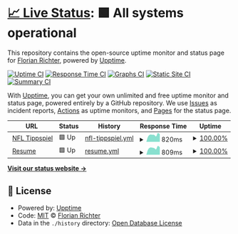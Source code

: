 # [📈 Live Status](https://Fidge123.github.io/upptime): <!--live status--> **🟩 All systems operational**

This repository contains the open-source uptime monitor and status page for [Florian Richter](https://Fidge123.github.io/upptime), powered by [Upptime](https://github.com/upptime/upptime).

[![Uptime CI](https://github.com/Fidge123/upptime/workflows/Uptime%20CI/badge.svg)](https://github.com/Fidge123/upptime/actions?query=workflow%3A%22Uptime+CI%22)
[![Response Time CI](https://github.com/Fidge123/upptime/workflows/Response%20Time%20CI/badge.svg)](https://github.com/Fidge123/upptime/actions?query=workflow%3A%22Response+Time+CI%22)
[![Graphs CI](https://github.com/Fidge123/upptime/workflows/Graphs%20CI/badge.svg)](https://github.com/Fidge123/upptime/actions?query=workflow%3A%22Graphs+CI%22)
[![Static Site CI](https://github.com/Fidge123/upptime/workflows/Static%20Site%20CI/badge.svg)](https://github.com/Fidge123/upptime/actions?query=workflow%3A%22Static+Site+CI%22)
[![Summary CI](https://github.com/Fidge123/upptime/workflows/Summary%20CI/badge.svg)](https://github.com/Fidge123/upptime/actions?query=workflow%3A%22Summary+CI%22)

With [Upptime](https://upptime.js.org), you can get your own unlimited and free uptime monitor and status page, powered entirely by a GitHub repository. We use [Issues](https://github.com/Fidge123/upptime/issues) as incident reports, [Actions](https://github.com/Fidge123/upptime/actions) as uptime monitors, and [Pages](https://Fidge123.github.io/upptime) for the status page.

<!--start: status pages-->
<!-- This summary is generated by Upptime (https://github.com/upptime/upptime) -->
<!-- Do not edit this manually, your changes will be overwritten -->
<!-- prettier-ignore -->
| URL | Status | History | Response Time | Uptime |
| --- | ------ | ------- | ------------- | ------ |
| <img alt="" src="https://icons.duckduckgo.com/ip3/nfl-tippspiel.de.ico" height="13"> [NFL Tippspiel](https://nfl-tippspiel.de) | 🟩 Up | [nfl-tippspiel.yml](https://github.com/Fidge123/upptime/commits/HEAD/history/nfl-tippspiel.yml) | <details><summary><img alt="Response time graph" src="./graphs/nfl-tippspiel/response-time-week.png" height="20"> 820ms</summary><br><a href="https://Fidge123.github.io/upptime/history/nfl-tippspiel"><img alt="Response time 734" src="https://img.shields.io/endpoint?url=https%3A%2F%2Fraw.githubusercontent.com%2FFidge123%2Fupptime%2FHEAD%2Fapi%2Fnfl-tippspiel%2Fresponse-time.json"></a><br><a href="https://Fidge123.github.io/upptime/history/nfl-tippspiel"><img alt="24-hour response time 972" src="https://img.shields.io/endpoint?url=https%3A%2F%2Fraw.githubusercontent.com%2FFidge123%2Fupptime%2FHEAD%2Fapi%2Fnfl-tippspiel%2Fresponse-time-day.json"></a><br><a href="https://Fidge123.github.io/upptime/history/nfl-tippspiel"><img alt="7-day response time 820" src="https://img.shields.io/endpoint?url=https%3A%2F%2Fraw.githubusercontent.com%2FFidge123%2Fupptime%2FHEAD%2Fapi%2Fnfl-tippspiel%2Fresponse-time-week.json"></a><br><a href="https://Fidge123.github.io/upptime/history/nfl-tippspiel"><img alt="30-day response time 750" src="https://img.shields.io/endpoint?url=https%3A%2F%2Fraw.githubusercontent.com%2FFidge123%2Fupptime%2FHEAD%2Fapi%2Fnfl-tippspiel%2Fresponse-time-month.json"></a><br><a href="https://Fidge123.github.io/upptime/history/nfl-tippspiel"><img alt="1-year response time 734" src="https://img.shields.io/endpoint?url=https%3A%2F%2Fraw.githubusercontent.com%2FFidge123%2Fupptime%2FHEAD%2Fapi%2Fnfl-tippspiel%2Fresponse-time-year.json"></a></details> | <details><summary><a href="https://Fidge123.github.io/upptime/history/nfl-tippspiel">100.00%</a></summary><a href="https://Fidge123.github.io/upptime/history/nfl-tippspiel"><img alt="All-time uptime 100.00%" src="https://img.shields.io/endpoint?url=https%3A%2F%2Fraw.githubusercontent.com%2FFidge123%2Fupptime%2FHEAD%2Fapi%2Fnfl-tippspiel%2Fuptime.json"></a><br><a href="https://Fidge123.github.io/upptime/history/nfl-tippspiel"><img alt="24-hour uptime 100.00%" src="https://img.shields.io/endpoint?url=https%3A%2F%2Fraw.githubusercontent.com%2FFidge123%2Fupptime%2FHEAD%2Fapi%2Fnfl-tippspiel%2Fuptime-day.json"></a><br><a href="https://Fidge123.github.io/upptime/history/nfl-tippspiel"><img alt="7-day uptime 100.00%" src="https://img.shields.io/endpoint?url=https%3A%2F%2Fraw.githubusercontent.com%2FFidge123%2Fupptime%2FHEAD%2Fapi%2Fnfl-tippspiel%2Fuptime-week.json"></a><br><a href="https://Fidge123.github.io/upptime/history/nfl-tippspiel"><img alt="30-day uptime 100.00%" src="https://img.shields.io/endpoint?url=https%3A%2F%2Fraw.githubusercontent.com%2FFidge123%2Fupptime%2FHEAD%2Fapi%2Fnfl-tippspiel%2Fuptime-month.json"></a><br><a href="https://Fidge123.github.io/upptime/history/nfl-tippspiel"><img alt="1-year uptime 100.00%" src="https://img.shields.io/endpoint?url=https%3A%2F%2Fraw.githubusercontent.com%2FFidge123%2Fupptime%2FHEAD%2Fapi%2Fnfl-tippspiel%2Fuptime-year.json"></a></details>
| <img alt="" src="https://icons.duckduckgo.com/ip3/flori-richter.de.ico" height="13"> [Resume](https://flori-richter.de) | 🟩 Up | [resume.yml](https://github.com/Fidge123/upptime/commits/HEAD/history/resume.yml) | <details><summary><img alt="Response time graph" src="./graphs/resume/response-time-week.png" height="20"> 809ms</summary><br><a href="https://Fidge123.github.io/upptime/history/resume"><img alt="Response time 742" src="https://img.shields.io/endpoint?url=https%3A%2F%2Fraw.githubusercontent.com%2FFidge123%2Fupptime%2FHEAD%2Fapi%2Fresume%2Fresponse-time.json"></a><br><a href="https://Fidge123.github.io/upptime/history/resume"><img alt="24-hour response time 969" src="https://img.shields.io/endpoint?url=https%3A%2F%2Fraw.githubusercontent.com%2FFidge123%2Fupptime%2FHEAD%2Fapi%2Fresume%2Fresponse-time-day.json"></a><br><a href="https://Fidge123.github.io/upptime/history/resume"><img alt="7-day response time 809" src="https://img.shields.io/endpoint?url=https%3A%2F%2Fraw.githubusercontent.com%2FFidge123%2Fupptime%2FHEAD%2Fapi%2Fresume%2Fresponse-time-week.json"></a><br><a href="https://Fidge123.github.io/upptime/history/resume"><img alt="30-day response time 744" src="https://img.shields.io/endpoint?url=https%3A%2F%2Fraw.githubusercontent.com%2FFidge123%2Fupptime%2FHEAD%2Fapi%2Fresume%2Fresponse-time-month.json"></a><br><a href="https://Fidge123.github.io/upptime/history/resume"><img alt="1-year response time 742" src="https://img.shields.io/endpoint?url=https%3A%2F%2Fraw.githubusercontent.com%2FFidge123%2Fupptime%2FHEAD%2Fapi%2Fresume%2Fresponse-time-year.json"></a></details> | <details><summary><a href="https://Fidge123.github.io/upptime/history/resume">100.00%</a></summary><a href="https://Fidge123.github.io/upptime/history/resume"><img alt="All-time uptime 100.00%" src="https://img.shields.io/endpoint?url=https%3A%2F%2Fraw.githubusercontent.com%2FFidge123%2Fupptime%2FHEAD%2Fapi%2Fresume%2Fuptime.json"></a><br><a href="https://Fidge123.github.io/upptime/history/resume"><img alt="24-hour uptime 100.00%" src="https://img.shields.io/endpoint?url=https%3A%2F%2Fraw.githubusercontent.com%2FFidge123%2Fupptime%2FHEAD%2Fapi%2Fresume%2Fuptime-day.json"></a><br><a href="https://Fidge123.github.io/upptime/history/resume"><img alt="7-day uptime 100.00%" src="https://img.shields.io/endpoint?url=https%3A%2F%2Fraw.githubusercontent.com%2FFidge123%2Fupptime%2FHEAD%2Fapi%2Fresume%2Fuptime-week.json"></a><br><a href="https://Fidge123.github.io/upptime/history/resume"><img alt="30-day uptime 100.00%" src="https://img.shields.io/endpoint?url=https%3A%2F%2Fraw.githubusercontent.com%2FFidge123%2Fupptime%2FHEAD%2Fapi%2Fresume%2Fuptime-month.json"></a><br><a href="https://Fidge123.github.io/upptime/history/resume"><img alt="1-year uptime 100.00%" src="https://img.shields.io/endpoint?url=https%3A%2F%2Fraw.githubusercontent.com%2FFidge123%2Fupptime%2FHEAD%2Fapi%2Fresume%2Fuptime-year.json"></a></details>

<!--end: status pages-->

[**Visit our status website →**](https://Fidge123.github.io/upptime)

## 📄 License

- Powered by: [Upptime](https://github.com/upptime/upptime)
- Code: [MIT](./LICENSE) © [Florian Richter](https://Fidge123.github.io/upptime)
- Data in the `./history` directory: [Open Database License](https://opendatacommons.org/licenses/odbl/1-0/)
